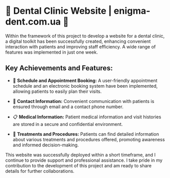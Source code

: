 # 🦷 Dental Clinic Website | enigma-dent.com.ua 🏥

Within the framework of this project to develop a website for a dental clinic, a digital toolkit has been successfully created, enhancing convenient interaction with patients and improving staff efficiency. A wide range of features was implemented in just one week.

## Key Achievements and Features:

- 🦷 **Schedule and Appointment Booking:**
  A user-friendly appointment schedule and an electronic booking system have been implemented, allowing patients to easily plan their visits.

- 👥 **Contact Information:**
  Convenient communication with patients is ensured through email and a contact phone number.

- 📋 **Medical Information:**
  Patient medical information and visit histories are stored in a secure and confidential environment.

- 💊 **Treatments and Procedures:**
  Patients can find detailed information about various treatments and procedures offered, promoting awareness and informed decision-making.

This website was successfully deployed within a short timeframe, and I continue to provide support and professional assistance. I take pride in my contribution to the development of this project and am ready to share details for further collaborations.

